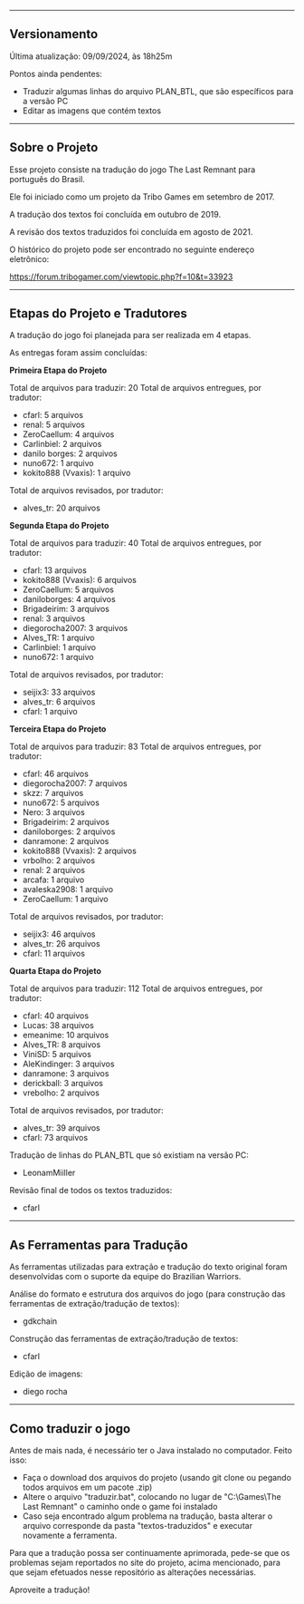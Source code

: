 -------------------------------------------
Versionamento
-------------------------------------------
Última atualização: 09/09/2024, às 18h25m

Pontos ainda pendentes:
- Traduzir algumas linhas do arquivo PLAN_BTL, que são específicos para a versão PC
- Editar as imagens que contém textos

-------------------------------------------
Sobre o Projeto
-------------------------------------------
Esse projeto consiste na tradução do jogo The Last Remnant para português do Brasil.

Ele foi iniciado como um projeto da Tribo Games em setembro de 2017.

A tradução dos textos foi concluída em outubro de 2019.

A revisão dos textos traduzidos foi concluída em agosto de 2021.

O histórico do projeto pode ser encontrado no seguinte endereço eletrônico:

https://forum.tribogamer.com/viewtopic.php?f=10&t=33923

-------------------------------------------
Etapas do Projeto e Tradutores
-------------------------------------------
A tradução do jogo foi planejada para ser realizada em 4 etapas. 

As entregas foram assim concluídas:

**Primeira Etapa do Projeto**

Total de arquivos para traduzir: 20
Total de arquivos entregues, por tradutor:
- cfarl: 5 arquivos
- renal: 5 arquivos
- ZeroCaellum: 4 arquivos
- Carlinbiel: 2 arquivos
- danilo borges: 2 arquivos
- nuno672: 1 arquivo
- kokito888 (Vvaxis): 1 arquivo

Total de arquivos revisados, por tradutor:
- alves_tr: 20 arquivos

**Segunda Etapa do Projeto**

Total de arquivos para traduzir: 40
Total de arquivos entregues, por tradutor:
- cfarl: 13 arquivos
- kokito888 (Vvaxis): 6 arquivos
- ZeroCaellum: 5 arquivos
- daniloborges: 4 arquivos
- Brigadeirim: 3 arquivos
- renal: 3 arquivos
- diegorocha2007: 3 arquivos
- Alves_TR: 1 arquivo
- Carlinbiel: 1 arquivo
- nuno672: 1 arquivo

Total de arquivos revisados, por tradutor:
- seijix3: 33 arquivos
- alves_tr: 6 arquivos
- cfarl: 1 arquivo

**Terceira Etapa do Projeto**

Total de arquivos para traduzir: 83
Total de arquivos entregues, por tradutor:
- cfarl: 46 arquivos
- diegorocha2007: 7 arquivos
- skzz: 7 arquivos
- nuno672: 5 arquivos
- Nero: 3 arquivos
- Brigadeirim: 2 arquivos
- daniloborges: 2 arquivos
- danramone: 2 arquivos
- kokito888 (Vvaxis): 2 arquivos
- vrbolho: 2 arquivos
- renal: 2 arquivos
- arcafa: 1 arquivo
- avaleska2908: 1 arquivo
- ZeroCaellum: 1 arquivo

Total de arquivos revisados, por tradutor:
- seijix3: 46 arquivos
- alves_tr: 26 arquivos
- cfarl: 11 arquivos

**Quarta Etapa do Projeto**

Total de arquivos para traduzir: 112
Total de arquivos entregues, por tradutor:
- cfarl: 40 arquivos
- Lucas: 38 arquivos
- emeanime: 10 arquivos
- Alves_TR: 8 arquivos
- ViniSD: 5 arquivos
- AleKindinger: 3 arquivos
- danramone: 3 arquivos
- derickball: 3 arquivos
- vrebolho: 2 arquivos

Total de arquivos revisados, por tradutor:
- alves_tr: 39 arquivos
- cfarl: 73 arquivos

Tradução de linhas do PLAN_BTL que só existiam na versão PC:
- LeonamMiiller

Revisão final de todos os textos traduzidos:
- cfarl

-------------------------------------------
As Ferramentas para Tradução
-------------------------------------------
As ferramentas utilizadas para extração e tradução do texto original foram desenvolvidas com o suporte da equipe do Brazilian Warriors.

Análise do formato e estrutura dos arquivos do jogo (para construção das ferramentas de extração/tradução de textos):
- gdkchain

Construção das ferramentas de extração/tradução de textos:
- cfarl 

Edição de imagens:
- diego rocha

------------------------------------------------------------
Como traduzir o jogo
------------------------------------------------------------
Antes de mais nada, é necessário ter o Java instalado no computador. 
Feito isso:
- Faça o download dos arquivos do projeto (usando git clone ou pegando todos arquivos em um pacote .zip)
- Altere o arquivo "traduzir.bat", colocando no lugar de "C:\Games\The Last Remnant" o caminho onde o game foi instalado
- Caso seja encontrado algum problema na tradução, basta alterar o arquivo corresponde da pasta "textos-traduzidos" e executar novamente a ferramenta.

Para que a tradução possa ser continuamente aprimorada, pede-se que os problemas sejam reportados no site do projeto, acima mencionado, para que sejam efetuados nesse repositório as alterações necessárias.

Aproveite a tradução!
